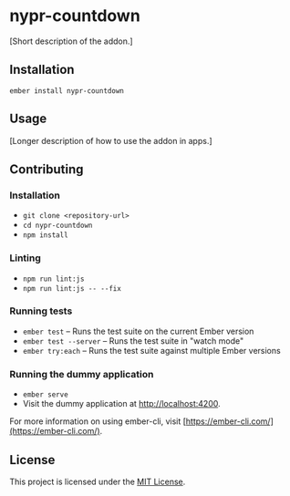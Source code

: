 nypr-countdown
==============================================================================

[Short description of the addon.]

Installation
------------------------------------------------------------------------------

```
ember install nypr-countdown
```


Usage
------------------------------------------------------------------------------

[Longer description of how to use the addon in apps.]


Contributing
------------------------------------------------------------------------------

### Installation

* `git clone <repository-url>`
* `cd nypr-countdown`
* `npm install`

### Linting

* `npm run lint:js`
* `npm run lint:js -- --fix`

### Running tests

* `ember test` – Runs the test suite on the current Ember version
* `ember test --server` – Runs the test suite in "watch mode"
* `ember try:each` – Runs the test suite against multiple Ember versions

### Running the dummy application

* `ember serve`
* Visit the dummy application at [http://localhost:4200](http://localhost:4200).

For more information on using ember-cli, visit [https://ember-cli.com/](https://ember-cli.com/).

License
------------------------------------------------------------------------------

This project is licensed under the [MIT License](LICENSE.md).
